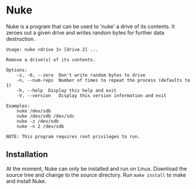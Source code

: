 # Nuke
Nuke is a program that can be used to 'nuke' a drive of its contents. It zeroes
out a given drive and writes random bytes for further data destruction.

```
Usage: nuke <drive 1> [drive 2] ...

Remove a drive(s) of its contents.

Options:
	-z, -0, --zero	Don't write random bytes to drive
	-n, --num-reps	Number of times to repeat the process (defaults to 1)
	-h, --help	Display this help and exit
	-V, --version	Display this version information and exit

Examples:
	nuke /dev/sdb
	nuke /dev/sdb /dev/sdc
	nuke -z /dev/sdb
	nuke -n 2 /dev/sdb

NOTE: This program requires root privileges to run.
```

## Installation

At the moment, Nuke can only be installed and run on Linux.
Download the source tree and change to the source directory.
Run ```make install``` to make and install Nuke.
